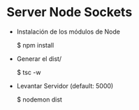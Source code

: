 # Server Node Sockets

- Instalación de los módulos de Node

    $ npm install

- Generar el dist/

    $ tsc -w

- Levantar Servidor (default: 5000)

    $ nodemon dist

